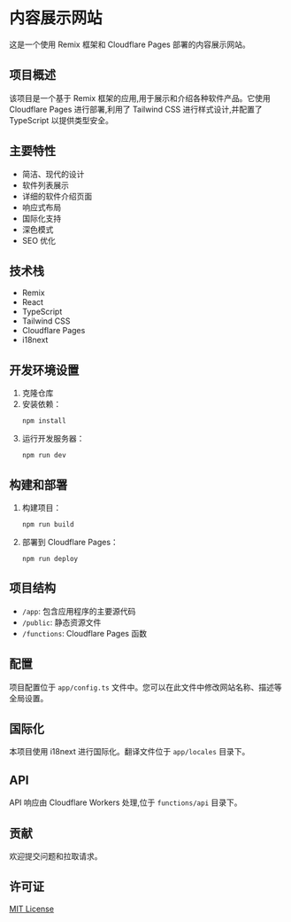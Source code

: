 # 内容展示网站

这是一个使用 Remix 框架和 Cloudflare Pages 部署的内容展示网站。

## 项目概述

该项目是一个基于 Remix 框架的应用,用于展示和介绍各种软件产品。它使用 Cloudflare Pages 进行部署,利用了 Tailwind CSS 进行样式设计,并配置了 TypeScript 以提供类型安全。

## 主要特性

- 简洁、现代的设计
- 软件列表展示
- 详细的软件介绍页面
- 响应式布局
- 国际化支持
- 深色模式
- SEO 优化

## 技术栈

- Remix
- React
- TypeScript
- Tailwind CSS
- Cloudflare Pages
- i18next

## 开发环境设置

1. 克隆仓库
2. 安装依赖：
   ```
   npm install
   ```
3. 运行开发服务器：
   ```
   npm run dev
   ```

## 构建和部署

1. 构建项目：
   ```
   npm run build
   ```
2. 部署到 Cloudflare Pages：
   ```
   npm run deploy
   ```

## 项目结构

- `/app`: 包含应用程序的主要源代码
- `/public`: 静态资源文件
- `/functions`: Cloudflare Pages 函数

## 配置

项目配置位于 `app/config.ts` 文件中。您可以在此文件中修改网站名称、描述等全局设置。

## 国际化

本项目使用 i18next 进行国际化。翻译文件位于 `app/locales` 目录下。

## API

API 响应由 Cloudflare Workers 处理,位于 `functions/api` 目录下。

## 贡献

欢迎提交问题和拉取请求。

## 许可证

[MIT License](LICENSE)